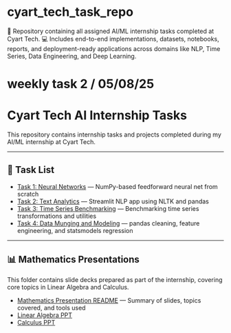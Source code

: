# cyart_tech_task_repo
📂 Repository containing all assigned AI/ML internship tasks completed at Cyart Tech. 💻 Includes end-to-end implementations, datasets, notebooks, reports, and deployment-ready applications across domains like NLP, Time Series, Data Engineering, and Deep Learning.

# weekly task 2 /   05/08/25
# Cyart Tech AI Internship Tasks

This repository contains internship tasks and projects completed during my AI/ML internship at Cyart Tech.

---

## 📁 Task List

- [Task 1: Neural Networks](./task1_neural_network/README.md) — NumPy-based feedforward neural net from scratch
- [Task 2: Text Analytics](./task2_text_analytics/README.md) — Streamlit NLP app using NLTK and pandas
- [Task 3: Time Series Benchmarking](./task3_time_series/README.md) — Benchmarking time series transformations and utilities
- [Task 4: Data Munging and Modeling](./task4_data_munging/README.md) — pandas cleaning, feature engineering, and statsmodels regression

---

## 📊 Mathematics Presentations

This folder contains slide decks prepared as part of the internship, covering core topics in Linear Algebra and Calculus.

- [Mathematics Presentation README](./mathematics_presentation/README.md) — Summary of slides, topics covered, and tools used
- [Linear Algebra PPT](./mathematics_presentation/linear_algebra.ppt)
- [Calculus PPT](./mathematics_presentation/calculus.ppt)
